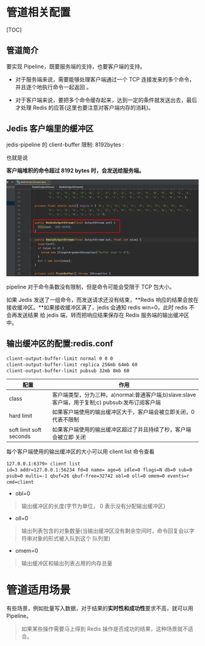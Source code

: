 # 管道相关配置

[TOC]

## 管道简介

要实现 Pipeline，既要服务端的支持，也要客户端的支持。

- 对于服务端来说，需要能够处理客户端通过一个 TCP 连接发来的多个命令，并且逐个地执行命令一起返回 。

- 对于客户端来说，要把多个命令缓存起来，达到一定的条件就发送出去，最后才处理 Redis 的应答(这里也要注意对客户端内存的消耗)。

## Jedis 客户端里的缓冲区

jedis-pipeline 的 client-buffer 限制: 8192bytes :

也就是说

**客户端堆积的命令超过 8192 bytes 时，会发送给服务端。**

![image-20200810091501141](../../../assets/image-20200810091501141.png)

pipeline 对于命令条数没有限制，但是命令可能会受限于 TCP 包大小。

如果 Jedis 发送了一组命令，而发送请求还没有结束，**Redis 响应的结果会放在接收缓冲区。**如果接收缓冲区满了，jedis 会通知 redis win=0，此时 redis 不会再发送结果 给 jedis 端，转而把响应结果保存在 Redis 服务端的输出缓冲区中。

## 输出缓冲区的配置:redis.conf

```
client-output-buffer-limit normal 0 0 0 
client-output-buffer-limit replica 256mb 64mb 60 
client-output-buffer-limit pubsub 32mb 8mb 60
```

| 配置                    | 作用                                                         |
| ----------------------- | ------------------------------------------------------------ |
| class                   | 客户端类型，分为三种。a)normal:普通客户端;b)slave:slave 客户端，用于复制;c) pubsub:发布订阅客户端 |
| hard limit              | 如果客户端使用的输出缓冲区大于<hard limit>，客户端会被立即关闭，0 代表不限制 |
| soft limit soft seconds | 如果客户端使用的输出缓冲区超过了<soft limit>并且持续了<soft limit>秒，客户端会被立即 关闭 |

每个客户端使用的输出缓冲区的大小可以用 client list 命令查看

```
127.0.0.1:6379> client list
id=3 addr=127.0.0.1:56234 fd=8 name= age=6 idle=0 flags=N db=0 sub=0 psub=0 multi=-1 qbuf=26 qbuf-free=32742 obl=0 oll=0 omem=0 events=r cmd=client
```

- obl=0

> 输出缓冲区的长度(字节为单位， 0 表示没有分配输出缓冲区)

- oll=0

> 输出列表包含的对象数量(当输出缓冲区没有剩余空间时，命令回复会以字符串对象的形式被入队到这个
> 队列里)

- omem=0

>  输出缓冲区和输出列表占用的内存总量

# 管道适用场景

有些场景，例如批量写入数据，对于结果的**实时性和成功性**要求不高，就可以用Pipeline。

> 如果某些操作需要马上得到 Redis 操作是否成功的结果，这种场景就不适合。

